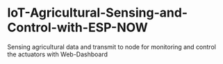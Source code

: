 # IoT-Agricultural-Sensing-and-Control-with-ESP-NOW
Sensing agricultural data and transmit to node for monitoring and control the actuators with Web-Dashboard
